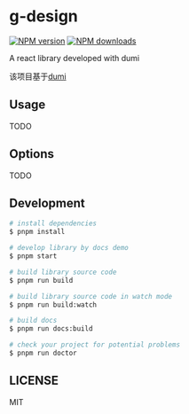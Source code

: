 # g-design

[![NPM version](https://img.shields.io/npm/v/g-design.svg?style=flat)](https://npmjs.org/package/g-design)
[![NPM downloads](http://img.shields.io/npm/dm/g-design.svg?style=flat)](https://npmjs.org/package/g-design)

A react library developed with dumi

该项目基于[dumi](https://d.umijs.org/)

## Usage

TODO

## Options

TODO

## Development

```bash
# install dependencies
$ pnpm install

# develop library by docs demo
$ pnpm start

# build library source code
$ pnpm run build

# build library source code in watch mode
$ pnpm run build:watch

# build docs
$ pnpm run docs:build

# check your project for potential problems
$ pnpm run doctor
```

## LICENSE

MIT
